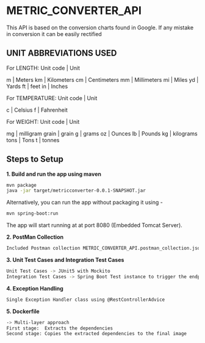 # METRIC_CONVERTER_API
 This API is based on the conversion charts found in Google. If any mistake in conversion it can be easily rectified
 
## UNIT ABBREVIATIONS USED

For LENGTH:
Unit code | Unit

m | Meters km | Kilometers cm | Centimeters mm | Millimeters mi | Miles yd | Yards ft | feet in | Inches

For TEMPERATURE:
Unit code | Unit

c | Celsius f | Fahrenheit

For WEIGHT:
Unit code | Unit

mg | milligram grain | grain g | grams oz | Ounces lb | Pounds kg | kilograms tons | Tons t | tonnes

## Steps to Setup

**1. Build and run the app using maven**

```bash
mvn package
java -jar target/metricconverter-0.0.1-SNAPSHOT.jar

```

Alternatively, you can run the app without packaging it using -

```bash
mvn spring-boot:run
```

The app will start running at at port 8080 (Embedded Tomcat Server).

**2. PostMan Collection**

```bash
Included Postman collection METRIC_CONVERTER_API.postman_collection.json can be imported into Postman for testing purposes
```
**3. Unit Test Cases and Integration Test Cases**

```bash
Unit Test Cases -> JUnit5 with Mockito
Integration Test Cases -> Spring Boot Test instance to trigger the endpoints
```
**4. Exception Handling**

```bash
Single Exception Handler class using @RestControllerAdvice
```
**5. Dockerfile**

```bash
-> Multi-layer approach
First stage:  Extracts the dependencies
Second stage: Copies the extracted dependencies to the final image


